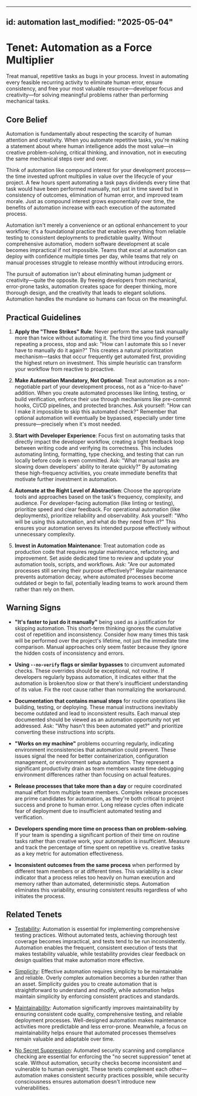 ______________________________________________________________________

## id: automation last_modified: "2025-05-04"

# Tenet: Automation as a Force Multiplier

Treat manual, repetitive tasks as bugs in your process. Invest in automating every feasible recurring activity to eliminate human error, ensure consistency, and free your most valuable resource—developer focus and creativity—for solving meaningful problems rather than performing mechanical tasks.

## Core Belief

Automation is fundamentally about respecting the scarcity of human attention and creativity. When you automate repetitive tasks, you're making a statement about where human intelligence adds the most value—in creative problem-solving, critical thinking, and innovation, not in executing the same mechanical steps over and over.

Think of automation like compound interest for your development process—the time invested upfront multiplies in value over the lifecycle of your project. A few hours spent automating a task pays dividends every time that task would have been performed manually, not just in time saved but in consistency of outcomes, elimination of human error, and improved team morale. Just as compound interest grows exponentially over time, the benefits of automation increase with each execution of the automated process.

Automation isn't merely a convenience or an optional enhancement to your workflow; it's a foundational practice that enables everything from reliable testing to consistent deployments to predictable quality. Without comprehensive automation, modern software development at scale becomes impractical if not impossible. Teams that excel at automation can deploy with confidence multiple times per day, while teams that rely on manual processes struggle to release monthly without introducing errors.

The pursuit of automation isn't about eliminating human judgment or creativity—quite the opposite. By freeing developers from mechanical, error-prone tasks, automation creates space for deeper thinking, more thorough design, and the creativity that leads to elegant solutions. Automation handles the mundane so humans can focus on the meaningful.

## Practical Guidelines

1. **Apply the "Three Strikes" Rule**: Never perform the same task manually more than twice without automating it. The third time you find yourself repeating a process, stop and ask: "How can I automate this so I never have to manually do it again?" This creates a natural prioritization mechanism—tasks that occur frequently get automated first, providing the highest return on investment. This simple heuristic can transform your workflow from reactive to proactive.

1. **Make Automation Mandatory, Not Optional**: Treat automation as a non-negotiable part of your development process, not as a "nice-to-have" addition. When you create automated processes like linting, testing, or build verification, enforce their use through mechanisms like pre-commit hooks, CI/CD pipelines, and protected branches. Ask yourself: "How can I make it impossible to skip this automated check?" Remember that optional automation will eventually be bypassed, especially under time pressure—precisely when it's most needed.

1. **Start with Developer Experience**: Focus first on automating tasks that directly impact the developer workflow, creating a tight feedback loop between writing code and verifying its correctness. This includes automating linting, formatting, type checking, and testing that can run locally before code is even committed. Ask: "What manual tasks are slowing down developers' ability to iterate quickly?" By automating these high-frequency activities, you create immediate benefits that motivate further investment in automation.

1. **Automate at the Right Level of Abstraction**: Choose the appropriate tools and approaches based on the task's frequency, complexity, and audience. For developer-facing automation (like linting or testing), prioritize speed and clear feedback. For operational automation (like deployments), prioritize reliability and observability. Ask yourself: "Who will be using this automation, and what do they need from it?" This ensures your automation serves its intended purpose effectively without unnecessary complexity.

1. **Invest in Automation Maintenance**: Treat automation code as production code that requires regular maintenance, refactoring, and improvement. Set aside dedicated time to review and update your automation tools, scripts, and workflows. Ask: "Are our automated processes still serving their purpose effectively?" Regular maintenance prevents automation decay, where automated processes become outdated or begin to fail, potentially leading teams to work around them rather than rely on them.

## Warning Signs

- **"It's faster to just do it manually"** being used as a justification for skipping automation. This short-term thinking ignores the cumulative cost of repetition and inconsistency. Consider how many times this task will be performed over the project's lifetime, not just the immediate time comparison. Manual approaches only seem faster because they ignore the hidden costs of inconsistency and errors.

- **Using `--no-verify` flags or similar bypasses** to circumvent automated checks. These overrides should be exceptional, not routine. If developers regularly bypass automation, it indicates either that the automation is broken/too slow or that there's insufficient understanding of its value. Fix the root cause rather than normalizing the workaround.

- **Documentation that contains manual steps** for routine operations like building, testing, or deploying. These manual instructions inevitably become outdated and lead to inconsistent results. Each manual step documented should be viewed as an automation opportunity not yet addressed. Ask: "Why hasn't this been automated yet?" and prioritize converting these instructions into scripts.

- **"Works on my machine"** problems occurring regularly, indicating environment inconsistencies that automation could prevent. These issues signal the need for better containerization, configuration management, or environment setup automation. They represent a significant productivity drain as team members waste time debugging environment differences rather than focusing on actual features.

- **Release processes that take more than a day** or require coordinated manual effort from multiple team members. Complex release processes are prime candidates for automation, as they're both critical to project success and prone to human error. Long release cycles often indicate fear of deployment due to insufficient automated testing and verification.

- **Developers spending more time on process than on problem-solving**. If your team is spending a significant portion of their time on routine tasks rather than creative work, your automation is insufficient. Measure and track the percentage of time spent on repetitive vs. creative tasks as a key metric for automation effectiveness.

- **Inconsistent outcomes from the same process** when performed by different team members or at different times. This variability is a clear indicator that a process relies too heavily on human execution and memory rather than automated, deterministic steps. Automation eliminates this variability, ensuring consistent results regardless of who initiates the process.

## Related Tenets

- [Testability](/tenets/testability.md): Automation is essential for implementing comprehensive testing practices. Without automated tests, achieving thorough test coverage becomes impractical, and tests tend to be run inconsistently. Automation enables the frequent, consistent execution of tests that makes testability valuable, while testability provides clear feedback on design qualities that make automation more effective.

- [Simplicity](/tenets/simplicity.md): Effective automation requires simplicity to be maintainable and reliable. Overly complex automation becomes a burden rather than an asset. Simplicity guides you to create automation that is straightforward to understand and modify, while automation helps maintain simplicity by enforcing consistent practices and standards.

- [Maintainability](/tenets/maintainability.md): Automation significantly improves maintainability by ensuring consistent code quality, comprehensive testing, and reliable deployment processes. Well-designed automation makes maintenance activities more predictable and less error-prone. Meanwhile, a focus on maintainability helps ensure that automated processes themselves remain valuable and adaptable over time.

- [No Secret Suppression](/tenets/no-secret-suppression.md): Automated security scanning and compliance checking are essential for enforcing the "no secret suppression" tenet at scale. Without automation, security checks become inconsistent and vulnerable to human oversight. These tenets complement each other—automation makes consistent security practices possible, while security consciousness ensures automation doesn't introduce new vulnerabilities.
